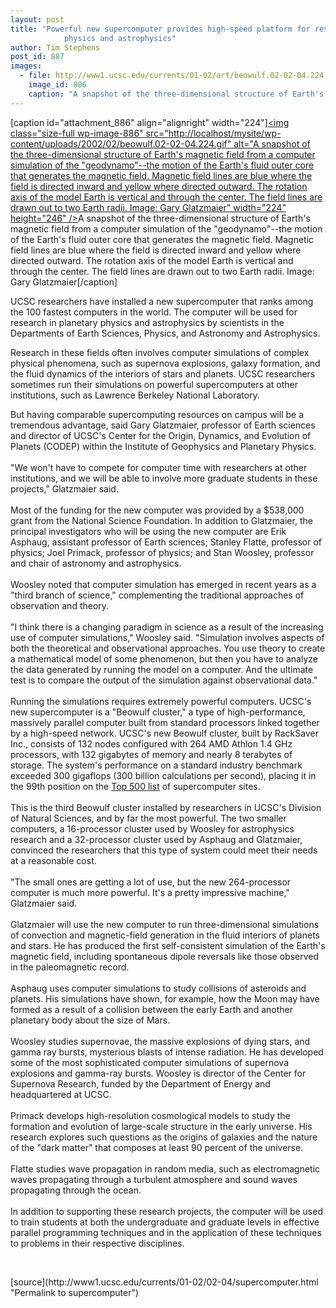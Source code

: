 ```yaml
---
layout: post
title: "Powerful new supercomputer provides high-speed platform for research in planetary
			physics and astrophysics"
author: Tim Stephens
post_id: 887
images:
  - file: http://www1.ucsc.edu/currents/01-02/art/beowulf.02-02-04.224.gif
    image_id: 886
    caption: "A snapshot of the three-dimensional structure of Earth's magnetic field from a computer simulation of the 'geodynamo'--the motion of the Earth's fluid outer core that generates the magnetic field. Magnetic field lines are blue where the field is directed inward and yellow where directed outward. The rotation axis of the model Earth is vertical and through the center. The field lines are drawn out to two Earth radii. Image: Gary Glatzmaier"
---
```


[caption id="attachment_886" align="alignright" width="224"]<a href="http://localhost/mysite/wp-content/uploads/2002/02/beowulf.02-02-04.224.gif"><img class="size-full wp-image-886" src="http://localhost/mysite/wp-content/uploads/2002/02/beowulf.02-02-04.224.gif" alt="A snapshot of the three-dimensional structure of Earth's magnetic field from a computer simulation of the "geodynamo"--the motion of the Earth's fluid outer core that generates the magnetic field. Magnetic field lines are blue where the field is directed inward and yellow where directed outward. The rotation axis of the model Earth is vertical and through the center. The field lines are drawn out to two Earth radii. Image: Gary Glatzmaier" width="224" height="246" /></a>A snapshot of the three-dimensional structure of Earth's magnetic field from a computer simulation of the "geodynamo"--the motion of the Earth's fluid outer core that generates the magnetic field. Magnetic field lines are blue where the field is directed inward and yellow where directed outward. The rotation axis of the model Earth is vertical and through the center. The field lines are drawn out to two Earth radii. Image: Gary Glatzmaier[/caption]
<p>
  UCSC researchers have installed a new supercomputer that ranks among the 100 fastest computers in the world. The computer will be used for research in planetary physics and astrophysics by scientists in the Departments of Earth Sciences, Physics, and Astronomy and Astrophysics.
</p>Research in these fields often involves computer simulations of complex physical phenomena, such as supernova explosions, galaxy formation, and the fluid dynamics of the interiors of stars and planets. UCSC researchers sometimes run their simulations on powerful supercomputers at other institutions, such as Lawrence Berkeley National Laboratory.
<p>
  But having comparable supercomputing resources on campus will be a tremendous advantage, said Gary Glatzmaier, professor of Earth sciences and director of UCSC's Center for the Origin, Dynamics, and Evolution of Planets (CODEP) within the Institute of Geophysics and Planetary Physics.<br>
  <br>
  "We won't have to compete for computer time with researchers at other institutions, and we will be able to involve more graduate students in these projects," Glatzmaier said.<br>
  <br>
  Most of the funding for the new computer was provided by a $538,000 grant from the National Science Foundation. In addition to Glatzmaier, the principal investigators who will be using the new computer are Erik Asphaug, assistant professor of Earth sciences; Stanley Flatte, professor of physics; Joel Primack, professor of physics; and Stan Woosley, professor and chair of astronomy and astrophysics.<br>
  <br>
  Woosley noted that computer simulation has emerged in recent years as a "third branch of science," complementing the traditional approaches of observation and theory.<br>
  <br>
  "I think there is a changing paradigm in science as a result of the increasing use of computer simulations," Woosley said. "Simulation involves aspects of both the theoretical and observational approaches. You use theory to create a mathematical model of some phenomenon, but then you have to analyze the data generated by running the model on a computer. And the ultimate test is to compare the output of the simulation against observational data."<br>
  <br>
  Running the simulations requires extremely powerful computers. UCSC's new supercomputer is a "Beowulf cluster," a type of high-performance, massively parallel computer built from standard processors linked together by a high-speed network. UCSC's new Beowulf cluster, built by RackSaver Inc., consists of 132 nodes configured with 264 AMD Athlon 1.4 GHz processors, with 132 gigabytes of memory and nearly 8 terabytes of storage. The system's performance on a standard industry benchmark exceeded 300 gigaflops (300 billion calculations per second), placing it in the 99th position on the <a href="http://www.top500.org">Top 500 list</a> of supercomputer sites.<br>
  <br>
  This is the third Beowulf cluster installed by researchers in UCSC's Division of Natural Sciences, and by far the most powerful. The two smaller computers, a 16-processor cluster used by Woosley for astrophysics research and a 32-processor cluster used by Asphaug and Glatzmaier, convinced the researchers that this type of system could meet their needs at a reasonable cost.<br>
  <br>
  "The small ones are getting a lot of use, but the new 264-processor computer is much more powerful. It's a pretty impressive machine," Glatzmaier said.<br>
  <br>
  Glatzmaier will use the new computer to run three-dimensional simulations of convection and magnetic-field generation in the fluid interiors of planets and stars. He has produced the first self-consistent simulation of the Earth's magnetic field, including spontaneous dipole reversals like those observed in the paleomagnetic record.<br>
  <br>
  Asphaug uses computer simulations to study collisions of asteroids and planets. His simulations have shown, for example, how the Moon may have formed as a result of a collision between the early Earth and another planetary body about the size of Mars.<br>
  <br>
  Woosley studies supernovae, the massive explosions of dying stars, and gamma ray bursts, mysterious blasts of intense radiation. He has developed some of the most sophisticated computer simulations of supernova explosions and gamma-ray bursts. Woosley is director of the Center for Supernova Research, funded by the Department of Energy and headquartered at UCSC.<br>
  <br>
  Primack develops high-resolution cosmological models to study the formation and evolution of large-scale structure in the early universe. His research explores such questions as the origins of galaxies and the nature of the "dark matter" that composes at least 90 percent of the universe.<br>
  <br>
  Flatte studies wave propagation in random media, such as electromagnetic waves propagating through a turbulent atmosphere and sound waves propagating through the ocean.<br>
  <br>
  In addition to supporting these research projects, the computer will be used to train students at both the undergraduate and graduate levels in effective parallel programming techniques and in the application of these techniques to problems in their respective disciplines.
</p>
<p>
  <br>

</p>
<p>

</p>
[source](http://www1.ucsc.edu/currents/01-02/02-04/supercomputer.html "Permalink to supercomputer")
